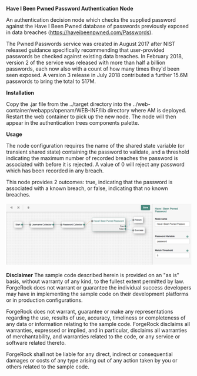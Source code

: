 <!--
 * The contents of this file are subject to the terms of the Common Development and
 * Distribution License (the License). You may not use this file except in compliance with the
 * License.
 *
 * You can obtain a copy of the License at legal/CDDLv1.0.txt. See the License for the
 * specific language governing permission and limitations under the License.
 *
 * When distributing Covered Software, include this CDDL Header Notice in each file and include
 * the License file at legal/CDDLv1.0.txt. If applicable, add the following below the CDDL
 * Header, with the fields enclosed by brackets [] replaced by your own identifying
 * information: "Portions copyright [year] [name of copyright owner]".
 *
 * Copyright 2017 ForgeRock AS.
-->
<b>Have I Been Pwned Password Authentication Node</b>

An authentication decision node which checks the supplied password against the Have I Been Pwned database of passwords previously exposed in data breaches (https://haveibeenpwned.com/Passwords).

The Pwned Passwords service was created in August 2017 after NIST released guidance specifically recommending that user-provided passwords be checked against existing data breaches. In February 2018, version 2 of the service was released with more than half a billion passwords, each now also with a count of how many times they'd been seen exposed. A version 3 release in July 2018 contributed a further 15.6M passwords to bring the total to 517M.

<b>Installation</b>

Copy the .jar file from the ../target directory into the ../web-container/webapps/openam/WEB-INF/lib directory where AM is deployed.  Restart the web container to pick up the new node.  The node will then appear in the authentication trees components palette.

<b>Usage</b>

The node configuration requires the name of the shared state variable (or transient shared state) containing the password to validate, and a threshold indicating the maximum number of recorded breaches the password is associated with before it is rejected. A value of 0 will reject any password which has been recorded in any breach.

This node provides 2 outcomes: true, indicating that the password is associated with a known breach, or false, indicating that no known breaches.
<br>
<br>
![ScreenShot](./haveibeenpwned.png)
<br>
<br>
<b>Disclaimer</b>
The sample code described herein is provided on an "as is" basis, without warranty of any kind, to the fullest extent permitted by law. ForgeRock does not warrant or guarantee the individual success developers may have in implementing the sample code on their development platforms or in production configurations.

ForgeRock does not warrant, guarantee or make any representations regarding the use, results of use, accuracy, timeliness or completeness of any data or information relating to the sample code. ForgeRock disclaims all warranties, expressed or implied, and in particular, disclaims all warranties of merchantability, and warranties related to the code, or any service or software related thereto.

ForgeRock shall not be liable for any direct, indirect or consequential damages or costs of any type arising out of any action taken by you or others related to the sample code.